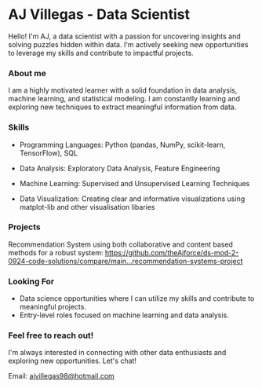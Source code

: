 # AJ Villegas - Data Scientist
Hello! I'm AJ, a data scientist with a passion for uncovering insights and solving puzzles hidden within data. I'm actively seeking new opportunities to leverage my skills and contribute to impactful projects.

### About me
I am a highly motivated learner with a solid foundation in data analysis, machine learning, and statistical modeling. I am constantly learning and exploring new techniques to extract meaningful information from data.

### Skills
- Programming Languages: Python (pandas, NumPy, scikit-learn, TensorFlow), SQL

- Data Analysis: Exploratory Data Analysis, Feature Engineering

- Machine Learning: Supervised and Unsupervised Learning Techniques

- Data Visualization: Creating clear and informative visualizations using matplot-lib and other visualisation libaries

### Projects
Recommendation System using both collaborative and content based methods for a robust system: <https://github.com/theAjforce/ds-mod-2-0924-code-solutions/compare/main...recommendation-systems-project>

### Looking For
- Data science opportunities where I can utilize my skills and contribute to meaningful projects.
- Entry-level roles focused on machine learning and data analysis.

### Feel free to reach out!

I'm always interested in connecting with other data enthusiasts and exploring new opportunities. Let's chat!

Email: ajvillegas98@hotmail.com
